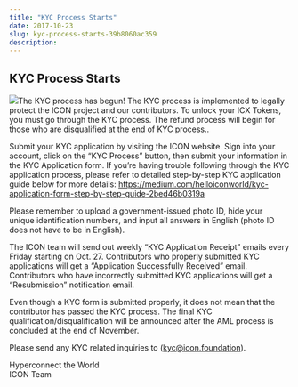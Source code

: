 ```yaml
---
title: "KYC Process Starts"
date: 2017-10-23
slug: kyc-process-starts-39b8060ac359
description:
---
```


## **KYC Process Starts**

![](https://cdn-images-1.medium.com/max/800/0*R2kqv3oSwceN7iK7.)The KYC process has begun! The KYC process is implemented to legally protect the ICON project and our contributors. To unlock your ICX Tokens, you must go through the KYC process. The refund process will begin for those who are disqualified at the end of KYC process..

Submit your KYC application by visiting the ICON website. Sign into your account, click on the “KYC Process” button, then submit your information in the KYC Application form. If you’re having trouble following through the KYC application process, please refer to detailed step-by-step KYC application guide below for more details: <https://medium.com/helloiconworld/kyc-application-form-step-by-step-guide-2bed46b0319a>

Please remember to upload a government-issued photo ID, hide your unique identification numbers, and input all answers in English (photo ID does not have to be in English).

The ICON team will send out weekly “KYC Application Receipt” emails every Friday starting on Oct. 27. Contributors who properly submitted KYC applications will get a “Application Successfully Received” email. Contributors who have incorrectly submitted KYC applications will get a “Resubmission” notification email.

Even though a KYC form is submitted properly, it does not mean that the contributor has passed the KYC process. The final KYC qualification/disqualification will be announced after the AML process is concluded at the end of November.

Please send any KYC related inquiries to (kyc@icon.foundation).

Hyperconnect the World  
ICON Team

